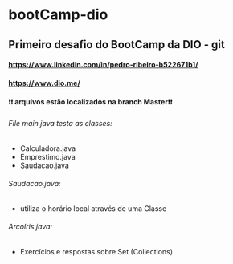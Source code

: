 # bootCamp-dio
## Primeiro desafio do BootCamp da DIO - git

#### https://www.linkedin.com/in/pedro-ribeiro-b522671b1/
#### https://www.dio.me/

#### ❗❗ arquivos estão localizados na branch Master❗❗

###### File main.java testa as classes:
 * Calculadora.java
 * Emprestimo.java
 * Saudacao.java
  
###### Saudacao.java:
 * utiliza o horário local através de uma Classe 

###### ArcoIris.java:
 * Exercícios e respostas sobre Set (Collections)

